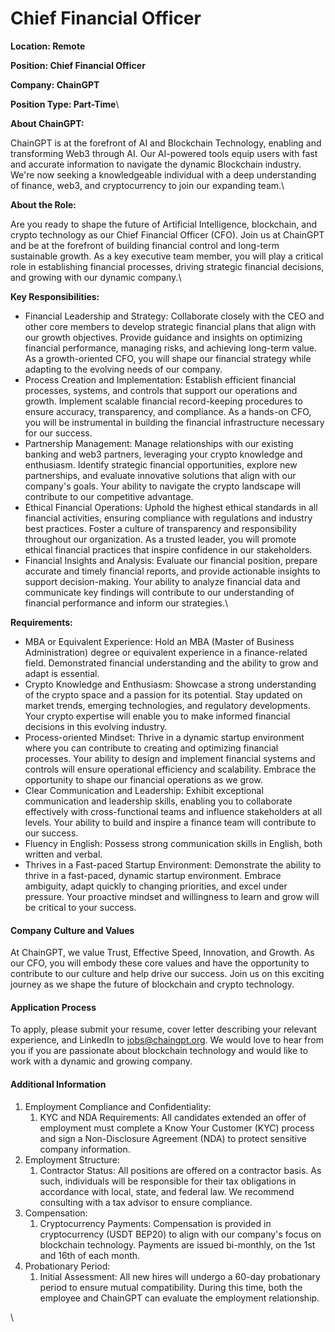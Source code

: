 # Chief Financial Officer

**Location: Remote**

**Position: Chief Financial Officer**

**Company: ChainGPT**

**Position Type: Part-Time**\


**About ChainGPT:**

ChainGPT is at the forefront of AI and Blockchain Technology, enabling and transforming Web3 through AI. Our AI-powered tools equip users with fast and accurate information to navigate the dynamic Blockchain industry. We're now seeking a knowledgeable individual with a deep understanding of finance, web3, and cryptocurrency to join our expanding team.\


**About the Role:**

Are you ready to shape the future of Artificial Intelligence, blockchain, and crypto technology as our Chief Financial Officer (CFO). Join us at ChainGPT and be at the forefront of building financial control and long-term sustainable growth. As a key executive team member, you will play a critical role in establishing financial processes, driving strategic financial decisions, and growing with our dynamic company.\


**Key Responsibilities:**

* &#x20;Financial Leadership and Strategy: Collaborate closely with the CEO and other core members to develop strategic financial plans that align with our growth objectives. Provide guidance and insights on optimizing financial performance, managing risks, and achieving long-term value. As a growth-oriented CFO, you will shape our financial strategy while adapting to the evolving needs of our company.
* Process Creation and Implementation: Establish efficient financial processes, systems, and controls that support our operations and growth. Implement scalable financial record-keeping procedures to ensure accuracy, transparency, and compliance. As a hands-on CFO, you will be instrumental in building the financial infrastructure necessary for our success.
* Partnership Management: Manage relationships with our existing banking and web3 partners, leveraging your crypto knowledge and enthusiasm. Identify strategic financial opportunities, explore new partnerships, and evaluate innovative solutions that align with our company's goals. Your ability to navigate the crypto landscape will contribute to our competitive advantage.
* Ethical Financial Operations: Uphold the highest ethical standards in all financial activities, ensuring compliance with regulations and industry best practices. Foster a culture of transparency and responsibility throughout our organization. As a trusted leader, you will promote ethical financial practices that inspire confidence in our stakeholders.
* Financial Insights and Analysis: Evaluate our financial position, prepare accurate and timely financial reports, and provide actionable insights to support decision-making. Your ability to analyze financial data and communicate key findings will contribute to our understanding of financial performance and inform our strategies.\


**Requirements:**

* MBA or Equivalent Experience: Hold an MBA (Master of Business Administration) degree or equivalent experience in a finance-related field. Demonstrated financial understanding and the ability to grow and adapt is essential.
* Crypto Knowledge and Enthusiasm: Showcase a strong understanding of the crypto space and a passion for its potential. Stay updated on market trends, emerging technologies, and regulatory developments. Your crypto expertise will enable you to make informed financial decisions in this evolving industry.
* Process-oriented Mindset: Thrive in a dynamic startup environment where you can contribute to creating and optimizing financial processes. Your ability to design and implement financial systems and controls will ensure operational efficiency and scalability. Embrace the opportunity to shape our financial operations as we grow.
* Clear Communication and Leadership: Exhibit exceptional communication and leadership skills, enabling you to collaborate effectively with cross-functional teams and influence stakeholders at all levels. Your ability to build and inspire a finance team will contribute to our success.
* Fluency in English: Possess strong communication skills in English, both written and verbal.
* Thrives in a Fast-paced Startup Environment: Demonstrate the ability to thrive in a fast-paced, dynamic startup environment. Embrace ambiguity, adapt quickly to changing priorities, and excel under pressure. Your proactive mindset and willingness to learn and grow will be critical to your success.

#### Company Culture and Values

At ChainGPT, we value Trust, Effective Speed, Innovation, and Growth. As our CFO, you will embody these core values and have the opportunity to contribute to our culture and help drive our success. Join us on this exciting journey as we shape the future of blockchain and crypto technology.

#### Application Process

To apply, please submit your resume, cover letter describing your relevant experience, and LinkedIn to [jobs@chaingpt.org](mailto:jobs@chaingpt.org). We would love to hear from you if you are passionate about blockchain technology and would like to work with a dynamic and growing company.

#### Additional Information

1. Employment Compliance and Confidentiality:
   1. KYC and NDA Requirements: All candidates extended an offer of employment must complete a Know Your Customer (KYC) process and sign a Non-Disclosure Agreement (NDA) to protect sensitive company information.
2. Employment Structure:
   1. Contractor Status: All positions are offered on a contractor basis. As such, individuals will be responsible for their tax obligations in accordance with local, state, and federal law. We recommend consulting with a tax advisor to ensure compliance.
3. Compensation:
   1. Cryptocurrency Payments: Compensation is provided in cryptocurrency (USDT BEP20) to align with our company's focus on blockchain technology. Payments are issued bi-monthly, on the 1st and 16th of each month.
4. Probationary Period:
   1. Initial Assessment: All new hires will undergo a 60-day probationary period to ensure mutual compatibility. During this time, both the employee and ChainGPT can evaluate the employment relationship.

\
